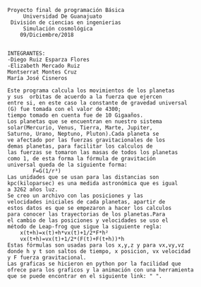 	Proyecto final de programación Básica
	     Universidad De Guanajuato
	 División de ciencias en ingenierias
	     Simulación cosmológica
		09/Diciembre/2018
	 

	INTEGRANTES:   
	-Diego Ruiz Esparza Flores
	-Elizabeth Mercado Ruiz
	Montserrat Montes Cruz
	María José Cisneros

	Este programa calcula los movimientos de los planetas
	y sus  orbitas de acuerdo a la fuerza que ejercen 
	entre si, en este caso la constante de gravedad universal
	(G) fue tomada con el valor de 4300;
	tiempo tomado en cuenta fue de 10 Gigaaños. 	 
	Los planetas que se encuentran en nuestro sistema 
	solar(Mercurio, Venus, Tierra, Marte, Jupiter, 
	Saturno, Urano, Neptuno, Pluton).Cada planeta se 
	ve afectado por las fuerzas gravitacionales de los
	demas planetas, para facilitar los calculos de 
	las fuerzas se tomaron las masas de todos los planetas
	como 1, de esta forma la fórmula de gravitación 
	universal queda de la siguiente forma:
			F=G(1/r³)
	Las unidades que se usan para las distancias son 
	kpc(kiloparsec) es una medida astronómica que es igual
	a 3262 años luz.
	Se creo un archivo con las posiciones y las
	velocidades iniciales de cada planetas, apartir de 
	estos datos es que se empezaron a hacer los calculos 
	para conocer las trayectorias de los planetas.Para 
	el cambio de las posiciones y velocidades se uso el
	método de Leap-frog que sigue la siguiente regla:
		x(t+h)=x(t)+h*vx(t)+1/2*F*h²
		vx(t+h)=vx(t)+1/2*(F(t)+F(t+h))*h
	Estas fórmulas son usadas para los x,y,z y para vx,vy,vz
	donde h y t son saltos de tiempo, x posicion, vx velocidad
	y F fuerza gravitacional.
	Las graficas se hicieron en python por la facilidad que
	ofrece para los graficos y la animación con una herramienta
	que se puede encontrar en el siguiente link: " ".
